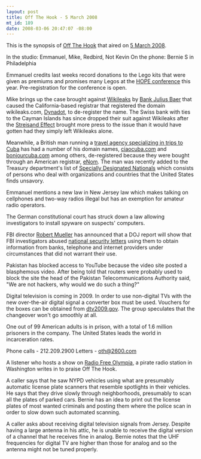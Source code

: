 ```yaml
--- 
layout: post
title: Off The Hook - 5 March 2008
mt_id: 189
date: 2008-03-06 20:47:07 -08:00
---
```

This is the synopsis of [Off The Hook](http://www.2600.com/offthehook) that aired on [5 March 2008](http://www.2600.com/offthehook/2008/0308.html).

In the studio: Emmanuel, Mike, Redbird, Not Kevin
On the phone: Bernie S in Philadelphia

Emmanuel credits last weeks record donations to the Lego kits that were given as premiums and promises many Legos at the [HOPE conference](http://www.thelasthope.org/) this year.  Pre-registration for the conference is open.

Mike brings up the case brought against [Wikileaks](http://wikileaks.org) by [Bank Julius Baer](http://www.wikileaks.org/wiki/Bank_Julius_Baer) that caused the California-based registrar that registered the domain wikileaks.com, [Dynadot](http://www.dynadot.com/), to de-register the name.  The Swiss bank with ties to the Cayman Islands has since dropped their suit against Wikileaks after the [Streisand Effect](http://en.wikipedia.org/wiki/Streisand_effect) brought more press to the issue than it would have gotten had they simply left Wikileaks alone.

Meanwhile, a British man running a [travel agency specializing in trips to Cuba](http://www.theregister.co.uk/2008/03/05/us_kills_european_based_cuba_websites/) has had a number of his domain names, [ciaocuba.com](http://www.ciaocuba.com) and [bonjourcuba.com](http://www.bonjourcuba.com) among others, de-registered because they were bought through an American registrar, [eNom](http://enom.com).  The man was recently added to the Treasury department's list of [Specially Designated Nationals](http://www.ustreas.gov/offices/enforcement/ofac/sdn/sdnlist.txt) which consists of persons who deal with organizations and countries that the United States finds unsavory.

Emmanuel mentions a new law in New Jersey law which makes talking on cellphones and two-way radios illegal but has an exemption for amateur radio operators.

The German constitutional court has struck down a law allowing investigators to install spyware on suspects' computers.

FBI director [Robert Mueller](http://en.wikipedia.org/wiki/Robert_Mueller) has announced that a DOJ report will show that FBI investigators abused [national security letters](http://en.wikipedia.org/wiki/National_security_letter) using them to obtain information from banks, telephone and internet providers under circumstances that did not warrant their use.

Pakistan has blocked access to YouTube because the video site posted a blasphemous video.  After being told that routers were probably used to block the site the head of the Pakistan Telecommunications Authority said, "We are not hackers, why would we do such a thing?"

Digital television is coming in 2009.  In order to use non-digital TVs with the new over-the-air digital signal a converter box must be used.  Vouchers for the boxes can be obtained from [dtv2009.gov](https://www.dtv2009.gov/).  The group speculates that the changeover won't go smoothly at all.

One out of 99 American adults is in prison, with a total of 1.6 million prisoners in the company.  The United States leads the world in incarceration rates.

Phone calls - 212.209.2900
Letters - oth@2600.com

A listener who hosts a show on [Radio Free Olympia](http://frolympia.org), a pirate radio station in Washington writes in to praise Off The Hook.

A caller says that he saw NYPD vehicles using what are presumably automatic license plate scanners that resemble spotlights in their vehicles.  He says that they drive slowly through neighborhoods, presumably to scan all the plates of parked cars.  Bernie has an idea to print out the license plates of most wanted criminals and posting them where the police scan in order to slow down such automated scanning.

A caller asks about receiving digital television signals from Jersey.  Despite having a large antenna in his attic, he is unable to receive the digital version of a channel that he receives fine in analog.  Bernie notes that the UHF frequencies for digital TV are higher than those for analog and so the antenna might not be tuned properly.
